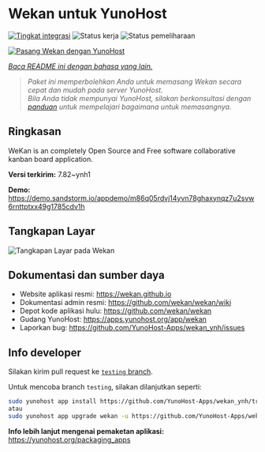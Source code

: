 <!--
N.B.: README ini dibuat secara otomatis oleh <https://github.com/YunoHost/apps/tree/master/tools/readme_generator>
Ini TIDAK boleh diedit dengan tangan.
-->

# Wekan untuk YunoHost

[![Tingkat integrasi](https://apps.yunohost.org/badge/integration/wekan)](https://ci-apps.yunohost.org/ci/apps/wekan/)
![Status kerja](https://apps.yunohost.org/badge/state/wekan)
![Status pemeliharaan](https://apps.yunohost.org/badge/maintained/wekan)

[![Pasang Wekan dengan YunoHost](https://install-app.yunohost.org/install-with-yunohost.svg)](https://install-app.yunohost.org/?app=wekan)

*[Baca README ini dengan bahasa yang lain.](./ALL_README.md)*

> *Paket ini memperbolehkan Anda untuk memasang Wekan secara cepat dan mudah pada server YunoHost.*  
> *Bila Anda tidak mempunyai YunoHost, silakan berkonsultasi dengan [panduan](https://yunohost.org/install) untuk mempelajari bagaimana untuk memasangnya.*

## Ringkasan

WeKan is an completely Open Source and Free software collaborative kanban board application.


**Versi terkirim:** 7.82~ynh1

**Demo:** <https://demo.sandstorm.io/appdemo/m86q05rdvj14yvn78ghaxynqz7u2svw6rnttptxx49g1785cdv1h>

## Tangkapan Layar

![Tangkapan Layar pada Wekan](./doc/screenshots/screenshot.jpg)

## Dokumentasi dan sumber daya

- Website aplikasi resmi: <https://wekan.github.io>
- Dokumentasi admin resmi: <https://github.com/wekan/wekan/wiki>
- Depot kode aplikasi hulu: <https://github.com/wekan/wekan>
- Gudang YunoHost: <https://apps.yunohost.org/app/wekan>
- Laporkan bug: <https://github.com/YunoHost-Apps/wekan_ynh/issues>

## Info developer

Silakan kirim pull request ke [`testing` branch](https://github.com/YunoHost-Apps/wekan_ynh/tree/testing).

Untuk mencoba branch `testing`, silakan dilanjutkan seperti:

```bash
sudo yunohost app install https://github.com/YunoHost-Apps/wekan_ynh/tree/testing --debug
atau
sudo yunohost app upgrade wekan -u https://github.com/YunoHost-Apps/wekan_ynh/tree/testing --debug
```

**Info lebih lanjut mengenai pemaketan aplikasi:** <https://yunohost.org/packaging_apps>
